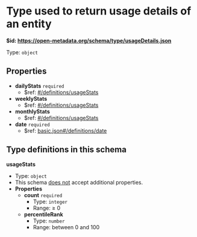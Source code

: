 # Type used to return usage details of an entity

<b id="httpsopen-metadata.orgschematypeusagedetails.json">&#36;id: https://open-metadata.org/schema/type/usageDetails.json</b>

Type: `object`

## Properties
 - <b id="#https://open-metadata.org/schema/type/usageDetails.json/properties/dailyStats">dailyStats</b> `required`
	 - &#36;ref: [#/definitions/usageStats](#/definitions/usageStats)
 - <b id="#https://open-metadata.org/schema/type/usageDetails.json/properties/weeklyStats">weeklyStats</b>
	 - &#36;ref: [#/definitions/usageStats](#/definitions/usageStats)
 - <b id="#https://open-metadata.org/schema/type/usageDetails.json/properties/monthlyStats">monthlyStats</b>
	 - &#36;ref: [#/definitions/usageStats](#/definitions/usageStats)
 - <b id="#https://open-metadata.org/schema/type/usageDetails.json/properties/date">date</b> `required`
	 - &#36;ref: [basic.json#/definitions/date](#basic.jsondefinitionsdate)


## Type definitions in this schema
**usageStats**

 - Type: `object`
 - This schema <u>does not</u> accept additional properties.
 - **Properties**
	 - <b id="#https://open-metadata.org/schema/type/usageDetails.json/definitions/usageStats/properties/count">count</b> `required`
		 - Type: `integer`
		 - Range:  &ge; 0
	 - <b id="#https://open-metadata.org/schema/type/usageDetails.json/definitions/usageStats/properties/percentileRank">percentileRank</b>
		 - Type: `number`
		 - Range: between 0 and 100


